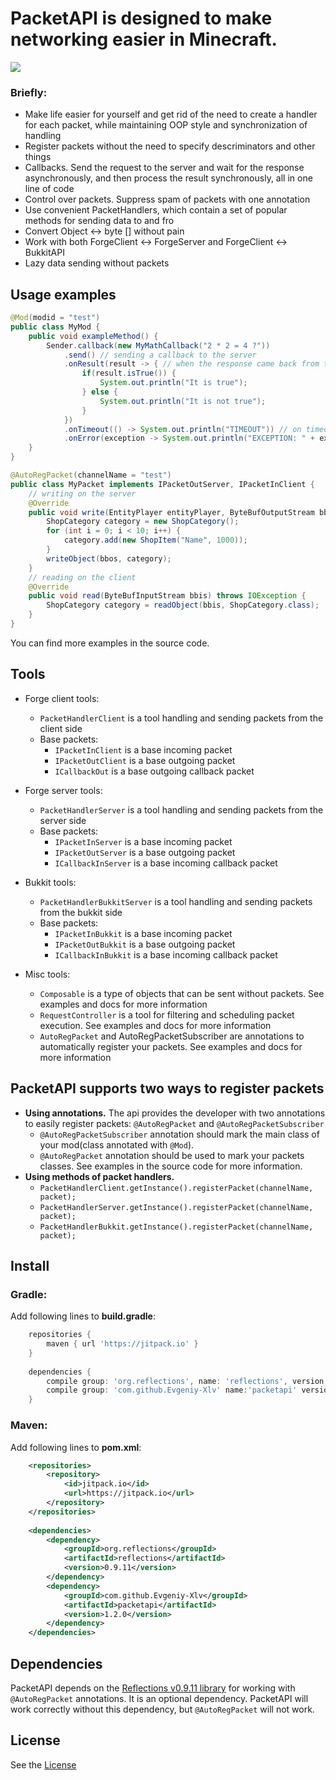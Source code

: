 # PacketAPI is designed to make networking easier in Minecraft.

[![](https://jitpack.io/v/Evgeniy-Xlv/packetapi.svg)](https://jitpack.io/#Evgeniy-Xlv/packetapi)

### Briefly:

* Make life easier for yourself and get rid of the need to create a handler for each packet, while maintaining OOP style and synchronization of handling
* Register packets without the need to specify descriminators and other things
* Callbacks. Send the request to the server and wait for the response asynchronously, and then process the result synchronously, all in one line of code
* Control over packets. Suppress spam of packets with one annotation
* Use convenient PacketHandlers, which contain a set of popular methods for sending data to and fro
* Convert Object <-> byte [] without pain
* Work with both ForgeClient <-> ForgeServer and ForgeClient <-> BukkitAPI
* Lazy data sending without packets

## Usage examples

```java
@Mod(modid = "test")
public class MyMod {
    public void exampleMethod() {
        Sender.callback(new MyMathCallback("2 * 2 = 4 ?"))
            .send() // sending a callback to the server
            .onResult(result -> { // when the response came back from the server
                if(result.isTrue()) {
                    System.out.println("It is true");
                } else {
                    System.out.println("It is not true");
                }
            })
            .onTimeout(() -> System.out.println("TIMEOUT")) // on timeout
            .onError(exception -> System.out.println("EXCEPTION: " + exception)); // if an exception thrown during execution
    }
}
```

```java
@AutoRegPacket(channelName = "test")
public class MyPacket implements IPacketOutServer, IPacketInClient { 
    // writing on the server
    @Override
    public void write(EntityPlayer entityPlayer, ByteBufOutputStream bbos) throws IOException {
        ShopCategory category = new ShopCategory();
        for (int i = 0; i < 10; i++) {
            category.add(new ShopItem("Name", 1000));
        }
        writeObject(bbos, category);
    }
    // reading on the client
    @Override
    public void read(ByteBufInputStream bbis) throws IOException {
        ShopCategory category = readObject(bbis, ShopCategory.class);
    }
}
```

You can find more examples in the source code.

## Tools

* Forge client tools:
    * `PacketHandlerClient` is a tool handling and sending packets from the client side
    * Base packets:
        * `IPacketInClient` is a base incoming packet
        * `IPacketOutClient` is a base outgoing packet
        * `ICallbackOut` is a base outgoing callback packet
* Forge server tools:
    * `PacketHandlerServer` is a tool handling and sending packets from the server side
    * Base packets:
        * `IPacketInServer` is a base incoming packet
        * `IPacketOutServer` is a base outgoing packet
        * `ICallbackInServer` is a base incoming callback packet
* Bukkit tools:
    * `PacketHandlerBukkitServer` is a tool handling and sending packets from the bukkit side
    * Base packets:
        * `IPacketInBukkit` is a base incoming packet
        * `IPacketOutBukkit` is a base outgoing packet
        * `ICallbackInBukkit` is a base incoming callback packet
    
* Misc tools:
    * `Composable` is a type of objects that can be sent without packets. See examples and docs for more information
    * `RequestController` is a tool for filtering and scheduling packet execution. See examples and docs for more information
    * `AutoRegPacket` and AutoRegPacketSubscriber are annotations to automatically register your packets. See examples and docs for more information

## PacketAPI supports two ways to register packets

* **Using annotations.** The api provides the developer with two annotations to easily register packets: `@AutoRegPacket` and `@AutoRegPacketSubscriber`
    * `@AutoRegPacketSubscriber` annotation should mark the main class of your mod(class annotated with `@Mod`).
    * `@AutoRegPacket` annotation should be used to mark your packets classes. See examples in the source code for more information.
* **Using methods of packet handlers.**
    * `PacketHandlerClient.getInstance().registerPacket(channelName, packet);`
    * `PacketHandlerServer.getInstance().registerPacket(channelName, packet);`
    * `PacketHandlerBukkit.getInstance().registerPacket(channelName, packet);`

## Install

### Gradle:

Add following lines to **build.gradle**:
```gradle
    repositories {
        maven { url 'https://jitpack.io' }
    }
    
    dependencies {
        compile group: 'org.reflections', name: 'reflections', version: '0.9.11'
        compile group: 'com.github.Evgeniy-Xlv' name:'packetapi' version:'1.2.0'
    }
```

### Maven:

Add following lines to **pom.xml**:
```xml
    <repositories>
        <repository>
            <id>jitpack.io</id>
            <url>https://jitpack.io</url>
        </repository>
    </repositories>
    
    <dependencies>
        <dependency>
            <groupId>org.reflections</groupId>
            <artifactId>reflections</artifactId>
            <version>0.9.11</version>
        </dependency>
        <dependency>
            <groupId>com.github.Evgeniy-Xlv</groupId>
            <artifactId>packetapi</artifactId>
            <version>1.2.0</version>
        </dependency>
    </dependencies>
```

## Dependencies

PacketAPI depends on the [Reflections v0.9.11 library](https://mvnrepository.com/artifact/org.reflections/reflections/0.9.11) 
for working with `@AutoRegPacket` annotations. It is an optional dependency. PacketAPI will work correctly without this dependency, 
but `@AutoRegPacket` will not work.

## License

See the [License](https://github.com/Evgeniy-xlv/packetapi/blob/master/LICENSE)